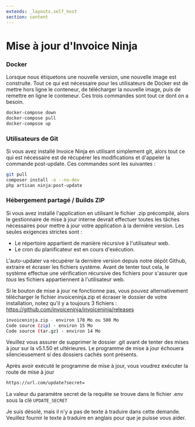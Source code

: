 ```yaml
---
extends: _layouts.self_host
section: content
---
```


# Mise à jour d'Invoice Ninja

### Docker

Lorsque nous étiquetons une nouvelle version, une nouvelle image est construite. Tout ce qui est nécessaire pour les utilisateurs de Docker est de mettre hors ligne le conteneur, de télécharger la nouvelle image, puis de remettre en ligne le conteneur. Ces trois commandes sont tout ce dont on a besoin.

```bash
docker-compose down
docker-compose pull
docker-compose up
```

### Utilisateurs de Git

Si vous avez installé Invoice Ninja en utilisant simplement git, alors tout ce qui est nécessaire est de récupérer les modifications et d'appeler la commande post-update. Ces commandes sont les suivantes :

```bash
git pull
composer install -o --no-dev
php artisan ninja:post-update
````

### Hébergement partagé / Builds ZIP

Si vous avez installé l'application en utilisant le fichier .zip précompilé, alors le gestionnaire de mise à jour interne devrait effectuer toutes les tâches nécessaires pour mettre à jour votre application à la dernière version. Les seules exigences strictes sont :

* Le répertoire appartient de manière récursive à l'utilisateur web.
* Le cron du planificateur est en cours d'exécution.

L'auto-updater va récupérer la dernière version depuis notre dépôt Github, extraire et écraser les fichiers système. Avant de tenter tout cela, le système effectue une vérification récursive des fichiers pour s'assurer que _tous_ les fichiers appartiennent à l'utilisateur web.

Si le bouton de mise à jour ne fonctionne pas, vous pouvez alternativement télécharger le fichier invoiceninja.zip et écraser le dossier de votre installation, notez qu'il y a toujours 3 fichiers : https://github.com/invoiceninja/invoiceninja/releases

```bash
invoiceninja.zip - environ 170 Mo ou 500 Mo
Code source (zip) - environ 15 Mo
Code source (tar.gz) - environ 14 Mo
```

<x-warning>
Veuillez vous assurer de supprimer le dossier .git avant de tenter des mises à jour sur la v5.1.50 et ultérieures. Le programme de mise à jour échouera silencieusement si des dossiers cachés sont présents.
</x-warning>


Après avoir exécuté le programme de mise à jour, vous voudrez exécuter la route de mise à jour

```bash
https://url.com/update?secret=
```

La valeur du paramètre secret de la requête se trouve dans le fichier .env sous la clé ```UPDATE_SECRET```

Je suis désolé, mais il n'y a pas de texte à traduire dans cette demande. Veuillez fournir le texte à traduire en anglais pour que je puisse vous aider.

